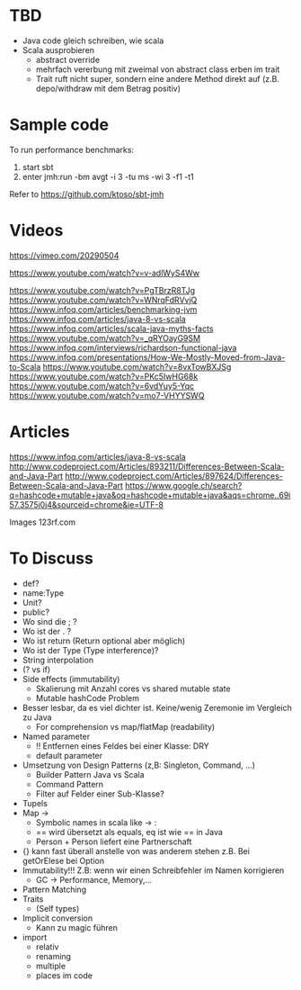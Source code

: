 # TBD
- Java code gleich schreiben, wie scala
- Scala ausprobieren
  * abstract override
  * mehrfach vererbung mit zweimal von abstract class erben im trait
  * Trait ruft nicht super, sondern eine andere Method direkt auf (z.B. depo/withdraw mit dem Betrag positiv)

# Sample code

To run performance benchmarks:
1. start sbt
2. enter jmh:run -bm avgt -i 3 -tu ms -wi 3 -f1 -t1

Refer to https://github.com/ktoso/sbt-jmh

# Videos
https://vimeo.com/20290504

https://www.youtube.com/watch?v=v-adlWyS4Ww

https://www.youtube.com/watch?v=PgTBrzR8TJg
https://www.youtube.com/watch?v=WNrqFdRVvjQ
https://www.infoq.com/articles/benchmarking-jvm
https://www.infoq.com/articles/java-8-vs-scala
https://www.infoq.com/articles/scala-java-myths-facts​
https://www.youtube.com/watch?v=_qRYOayG9SM
https://www.infoq.com/interviews/richardson-functional-java
https://www.infoq.com/presentations/How-We-Mostly-Moved-from-Java-to-Scala
https://www.youtube.com/watch?v=8vxTowBXJSg
https://www.youtube.com/watch?v=PKc5IwHG68k
https://www.youtube.com/watch?v=6vdYuy5-Yqc
https://www.youtube.com/watch?v=mo7-VHYYSWQ

# Articles
https://www.infoq.com/articles/java-8-vs-scala
http://www.codeproject.com/Articles/893211/Differences-Between-Scala-and-Java-Part
http://www.codeproject.com/Articles/897624/Differences-Between-Scala-and-Java-Part
https://www.google.ch/search?q=hashcode+mutable+java&oq=hashcode+mutable+java&aqs=chrome..69i57.3575j0j4&sourceid=chrome&ie=UTF-8

Images
123rf.com

# To Discuss
- def?
- name:Type
- Unit?
- public?
- Wo sind die ; ?
- Wo ist der . ?
- Wo ist return (Return optional aber möglich)
- Wo ist der Type (Type interference)?
- String interpolation
- (? vs if)
- Side effects (immutability)
  * Skalierung mit Anzahl cores vs shared mutable state
  * Mutable hashCode Problem
- Besser lesbar, da es viel dichter ist. Keine/wenig Zeremonie im Vergleich zu Java
  * For comprehension vs map/flatMap (readability)
- Named parameter
  * !! Entfernen eines Feldes bei einer Klasse: DRY
  * default parameter
- Umsetzung von Design Patterns (z,B: Singleton, Command, …)
  * Builder Pattern Java vs Scala
  * Command Pattern
  * Filter auf Felder einer Sub-Klasse?
- Tupels
- Map ->
  * Symbolic names in scala like -> \:
  * == wird übersetzt als equals, eq ist wie == in Java
  * Person + Person liefert eine Partnerschaft
- {} kann fast überall anstelle von was anderem stehen z.B. Bei getOrElese bei Option
- Immutability!!! Z.B: wenn wir einen Schreibfehler im Namen korrigieren
  * GC -> Performance, Memory,...
- Pattern Matching
- Traits
  * (Self types)
- Implicit conversion
  * Kann zu magic führen
- import
  * relativ
  * renaming
  * multiple
  * places im code
  


